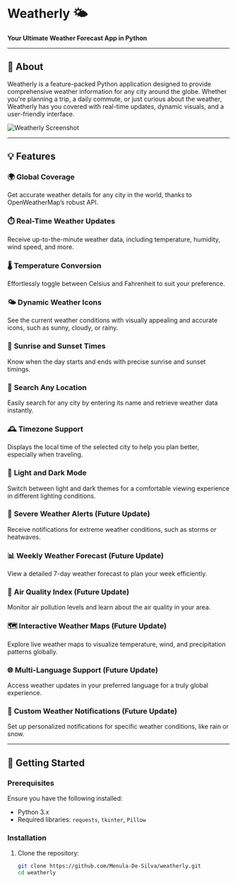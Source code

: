 # Weatherly 🌤️  
**Your Ultimate Weather Forecast App in Python**

---

## 📌 About  
Weatherly is a feature-packed Python application designed to provide comprehensive weather information for any city around the globe. Whether you're planning a trip, a daily commute, or just curious about the weather, Weatherly has you covered with real-time updates, dynamic visuals, and a user-friendly interface.

![Weatherly Screenshot](https://t4.ftcdn.net/jpg/02/66/38/15/360_F_266381525_alVrbw15u5EjhIpoqqa1eI5ghSf7hpz7.jpg)

---

## 💡 Features  

### 🌍 **Global Coverage**  
Get accurate weather details for any city in the world, thanks to OpenWeatherMap’s robust API.

### ⏱️ **Real-Time Weather Updates**  
Receive up-to-the-minute weather data, including temperature, humidity, wind speed, and more.

### 🌡️ **Temperature Conversion**  
Effortlessly toggle between Celsius and Fahrenheit to suit your preference.

### 🌤️ **Dynamic Weather Icons**  
See the current weather conditions with visually appealing and accurate icons, such as sunny, cloudy, or rainy.

### 🌅 **Sunrise and Sunset Times**  
Know when the day starts and ends with precise sunrise and sunset timings.

### 📍 **Search Any Location**  
Easily search for any city by entering its name and retrieve weather data instantly.

### 🕰️ **Timezone Support**  
Displays the local time of the selected city to help you plan better, especially when traveling.

### 🎨 **Light and Dark Mode**  
Switch between light and dark themes for a comfortable viewing experience in different lighting conditions.

### 🚨 **Severe Weather Alerts (Future Update)**  
Receive notifications for extreme weather conditions, such as storms or heatwaves.

### 📊 **Weekly Weather Forecast (Future Update)**  
View a detailed 7-day weather forecast to plan your week efficiently.

### 🌌 **Air Quality Index (Future Update)**  
Monitor air pollution levels and learn about the air quality in your area.

### 🗺️ **Interactive Weather Maps (Future Update)**  
Explore live weather maps to visualize temperature, wind, and precipitation patterns globally.

### 🌐 **Multi-Language Support (Future Update)**  
Access weather updates in your preferred language for a truly global experience.

### 🔔 **Custom Weather Notifications (Future Update)**  
Set up personalized notifications for specific weather conditions, like rain or snow.

---

## 🚀 Getting Started  

### Prerequisites  
Ensure you have the following installed:  
- Python 3.x  
- Required libraries: `requests`, `tkinter`, `Pillow`  

### Installation  

1. Clone the repository:  
   ```bash
   git clone https://github.com/Menula-De-Silva/weatherly.git
   cd weatherly


